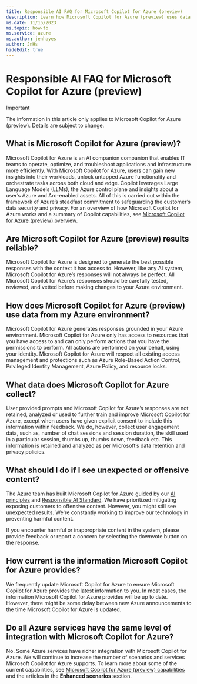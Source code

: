 ```yaml
---
title: Responsible AI FAQ for Microsoft Copilot for Azure (preview)
description: Learn how Microsoft Copilot for Azure (preview) uses data and what to expect.
ms.date: 11/15/2023
ms.topic: how-to
ms.service: azure
ms.author: jenhayes
author: JnHs
hideEdit: true
---
```


# Responsible AI FAQ for Microsoft Copilot for Azure (preview)

> [!IMPORTANT]
> The information in this article only applies to Microsoft Copilot for Azure (preview). Details are subject to change.

## What is Microsoft Copilot for Azure (preview)?

Microsoft Copilot for Azure is an AI companion companion that enables IT teams to operate, optimize, and troubleshoot applications and infrastructure more efficiently. With Microsoft Copilot for Azure, users can gain new insights into their workloads, unlock untapped Azure functionality and orchestrate tasks across both cloud and edge. Copilot leverages Large Language Models (LLMs), the Azure control plane and insights about a user’s Azure and Arc-enabled assets. All of this is carried out within the framework of Azure’s steadfast commitment to safeguarding the customer’s data security and privacy. For an overview of how Microsoft Copilot for Azure works and a summary of Copilot capabilities, see [Microsoft Copilot for Azure (preview) overview](overview.md).

## Are Microsoft Copilot for Azure (preview) results reliable?

Microsoft Copilot for Azure is designed to generate the best possible responses with the context it has access to. However, like any AI system, Microsoft Copilot for Azure’s responses will not always be perfect. All Microsoft Copilot for Azure’s responses should be carefully tested, reviewed, and vetted before making changes to your Azure environment.

## How does Microsoft Copilot for Azure (preview) use data from my Azure environment?

Microsoft Copilot for Azure generates responses grounded in your Azure environment. Microsoft Copilot for Azure only has access to resources that you have access to and can only perform actions that you have the permissions to perform. All actions are performed on your behalf, using your identity. Microsoft Copilot for Azure will respect all existing access management and protections such as Azure Role-Based Action Control, Privileged Identity Management, Azure Policy, and resource locks.

## What data does Microsoft Copilot for Azure collect?

User provided prompts and Microsoft Copilot for Azure’s responses are not retained, analyzed or used to further train and improve Microsoft Copilot for Azure, except when users have given explicit consent to include this information within feedback. We do, however, collect user engagement data, such as, number of chat sessions and session duration, the skill used in a particular session, thumbs up, thumbs down, feedback etc. This information is retained and analyzed as per Microsoft’s data retention and privacy policies.

## What should I do if I see unexpected or offensive content?

The Azure team has built Microsoft Copilot for Azure guided by our [AI principles](https://www.microsoft.com/ai/principles-and-approach) and [Responsible AI Standard](https://query.prod.cms.rt.microsoft.com/cms/api/am/binary/RE4ZPmV). We have prioritized mitigating exposing customers to offensive content. However, you might still see unexpected results. We're constantly working to improve our technology in preventing harmful content.

If you encounter harmful or inappropriate content in the system, please provide feedback or report a concern by selecting the downvote button on the response.

## How current is the information Microsoft Copilot for Azure provides?

We frequently update Microsoft Copilot for Azure to ensure Microsoft Copilot for Azure provides the latest information to you. In most cases, the information Microsoft Copilot for Azure provides will be up to date. However, there might be some delay between new Azure announcements to the time Microsoft Copilot for Azure is updated.

## Do all Azure services have the same level of integration with Microsoft Copilot for Azure?

No. Some Azure services have richer integration with Microsoft Copilot for Azure. We will continue to increase the number of scenarios and services Microsoft Copilot for Azure supports. To learn more about some of the current capabilities, see [Microsoft Copilot for Azure (preview) capabilities](capabilities.md) and the articles in the **Enhanced scenarios** section.
